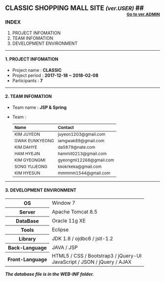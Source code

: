 ## CLASSIC SHOPPING MALL SITE *<small>(ver.USER)</small>* <span style="float:right; font-size: 10pt">[Go to ver.ADMIN](https://github.com/juuuu6/classic_admin.git)</span>##

### INDEX ###

1. PROJECT INFOMATION
2. TEAM INFOMATION
3. DEVELOPMENT ENVIRONMENT

---

#### 1. PROJECT INFOMATION ####

- Project name : **CLASSIC**
- Project period : **2017-12-18 ~ 2018-02-08**
- Participants : **7**

---

#### 2. TEAM INFOMATION ####

- Team name : **JSP & Spring**
- Team :
	
	<table style="font-size: 10pt">
		<thead>
			<tr style="text-align: left">
				<th>Name</th>
				<th>Contact</th>
			</tr>
		</thead>
		<tbody>
			<tr>
				<td>KIM JUYEON</td>
				<td>juyeon1203@gmail.com</td>
			</tr>
			<tr>
				<td>GWAK EUNKYEONG</td>
				<td>iamgwak89@gmail.com</td>
			</tr>
			<tr>
				<td>KIM DAHYE</td>
				<td>da5879@nate.com</td>
			</tr>
			<tr>
				<td>HAM HYEJIN</td>
				<td>hammit0213@gmail.com</td>
			</tr>
			<tr>
				<td>KIM GYEONGMI</td>
				<td>gyeongmi12268@gmail.com</td>
			</tr>
			<tr>
				<td>SONG YUJEONG</td>
				<td>kkokrkeka@gmail.com</td>
			</tr>
			<tr>
				<td>KIM HYESUN</td>
				<td>mmmmm1544@gmail.com</td>
			</tr>
		</tbody>
	</table>

---

#### 3. DEVELOPMENT ENVIRONMENT ####

<table>
	<tbody>
		<tr>
			<th>OS</th>
			<td>Window 7</td>
		</tr>
		<tr>
			<th>Server</th>
			<td>Apache Tomcat 8.5</td>
		</tr>
		<tr>
			<th>DataBase</th>
			<td>Oracle 11g XE</td>
		</tr>
		<tr>
			<th>Tools</th>
			<td>Eclipse</td>
		</tr>
		<tr>
			<th>Library</th>
			<td>JDK 1.8 / ojdbc6 / jstl-1.2</td>
		</tr>
		<tr>
			<th>Back-Language</th>
			<td>JAVA / JSP</td>
		</tr>
		<tr>
			<th>Front-Language</th>
			<td>HTML5 / CSS / Bootstrap3 / jQuery-UI<br>
				JavaScript / JSON / jQuery / AJAX
			</td>
		</tr>
	</tbody>
</table>
<p><i><strong>The database file is in the WEB-INF folder.</strong></i></p>





